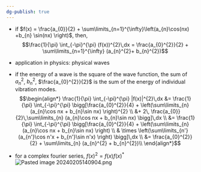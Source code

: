 ```yaml
---
dg-publish: true
---
```


- if $f(x) = \frac{a_{0}}{2} + \sum\limits_{n=1}^{\infty}\left(a_{n}\cos(nx) +b_{n} \sin(nx) \right)$, then, $$\frac{1}{\pi} \int_{-\pi}^{\pi} (f(x))^{2}\,dx = \frac{a_{0}^{2}}{2} + \sum\limits_{n=1}^{\infty} (a_{n}^{2}+ b_{n}^{2})$$
- application in physics: physical waves
- if the energy of a wave is the square of the wave function,  the sum of $a_{n}^{2}$, $b_{n}^{2}$, $\frac{a_{0}^{2}}{2}$ is the sum of the energy of individual vibration modes.
$$\begin{align*}
\frac{1}{\pi} \int_{-\pi}^{\pi} |f(x)|^{2}\,dx &= \frac{1}{\pi} \int_{-\pi}^{\pi} \bigg[\frac{a_{0}^{2}}{4} + \left(\sum\limits_{n} (a_{n}\cos nx + b_{n}\sin nx) \right)^{2} \\
&+ 2\, \frac{a_{0}}{2}\,\sum\limits_{n} (a_{n}\cos nx + b_{n}\sin nx) \bigg]\,dx \\
&= \frac{1}{\pi} \int_{-\pi}^{\pi} \bigg[\frac{a_{0}^{2}}{4} + \left(\sum\limits_{n} (a_{n}\cos nx + b_{n}\sin nx) \right)  \\
& \times \left(\sum\limits_{n'} (a_{n'}\cos n'x + b_{n'}\sin n'x) \right) \bigg]\,dx \\
&= \frac{a_{0}^{2}}{2} + \sum\limits_{n} (a_{n}^{2} + b_{n}^{2})\\
\end{align*}$$

- for a complex fourier series, $f(x)^{2} = f(x)f(x)^{*}$
 ![Pasted image 20240205140904.png](/img/user/pics/Pasted%20image%2020240205140904.png)